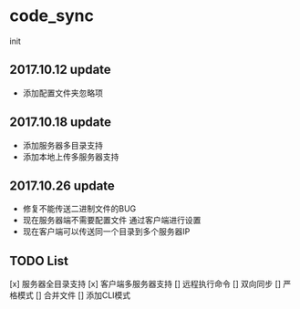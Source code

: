 # code_sync
init

## 2017.10.12 update

- 添加配置文件夹忽略项

## 2017.10.18 update

- 添加服务器多目录支持
- 添加本地上传多服务器支持

## 2017.10.26 update

- 修复不能传送二进制文件的BUG
- 现在服务器端不需要配置文件 通过客户端进行设置
- 现在客户端可以传送同一个目录到多个服务器IP

## TODO List

[x] 服务器全目录支持
[x] 客户端多服务器支持
[] 远程执行命令
[] 双向同步
[] 严格模式
[] 合并文件
[] 添加CLI模式